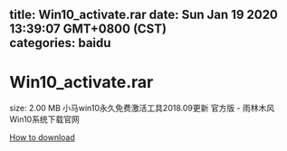 
title: Win10_activate.rar
date: Sun Jan 19 2020 13:39:07 GMT+0800 (CST)    
categories: baidu
---

# Win10_activate.rar
size: 2.00 MB
 小马win10永久免费激活工具2018.09更新 官方版 - 雨林木风Win10系统下载官网
 

[How to download](https://bpcam.bemobtrk.com/go/2ceec3aa-1ca2-46d6-b9ff-aaa5c184517c?jno=4596)